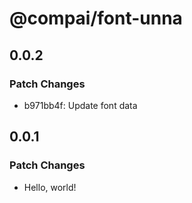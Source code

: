 # @compai/font-unna

## 0.0.2

### Patch Changes

- b971bb4f: Update font data

## 0.0.1

### Patch Changes

- Hello, world!
